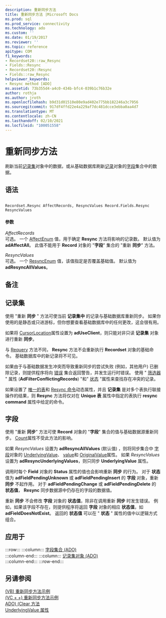 ```yaml
---
description: 重新同步方法
title: 重新同步方法 |Microsoft Docs
ms.prod: sql
ms.prod_service: connectivity
ms.technology: ado
ms.custom: ''
ms.date: 01/19/2017
ms.reviewer: ''
ms.topic: reference
apitype: COM
f1_keywords:
- Recordset20::raw_Resync
- Fields::Resync
- Recordset20::Resync
- Fields::raw_Resync
helpviewer_keywords:
- Resync method [ADO]
ms.assetid: 73b355d4-a4c0-434b-bfc4-039b1c76b32e
author: rothja
ms.author: jroth
ms.openlocfilehash: b9d31d01510e80e9ad402e775bb182246a3c7956
ms.sourcegitcommit: 917df4ffd22e4a229af7dc481dcce3ebba0aa4d7
ms.translationtype: MT
ms.contentlocale: zh-CN
ms.lasthandoff: 02/10/2021
ms.locfileid: "100051558"
---
```

# <a name="resync-method"></a>重新同步方法
刷新当前[记录集](./recordset-object-ado.md)对象中的数据，或从基础数据库刷新[记录](./record-object-ado.md)对象的[字段](./fields-collection-ado.md)集合中的数据。  
  
## <a name="syntax"></a>语法  
  
```  
  
Recordset.Resync AffectRecords, ResyncValues Record.Fields.Resync ResyncValues  
```  
  
#### <a name="parameters"></a>参数  
 *AffectRecords*  
 可选。 一个 [AffectEnum](./affectenum.md) 值，用于确定 **Resync** 方法将影响的记录数。 默认值为 **adAffectAll**。 此值不能用于 **Record** 对象的 "**字段**" 集合的 "重新 **同步**" 方法。  
  
 *ResyncValues*  
 可选。 一个 [ResyncEnum](./resyncenum.md) 值，该值指定是否覆盖基础值。 默认值为 **adResyncAllValues**。  
  
## <a name="remarks"></a>备注  
  
## <a name="recordset"></a>记录集  
 使用 "重新 **同步** " 方法可使当前 **记录集中** 的记录与基础数据库重新同步。 如果你使用的是静态或只进游标，但你想要查看基础数据库中的任何更改，这会很有用。  
  
 如果将 [CursorLocation](./cursorlocation-property-ado.md)属性设置为 **adUseClient**，则只能对非只读 **记录集** 对象进行重新 **同步**。  
  
 与 [Requery](./requery-method.md) 方法不同， **Resync** 方法不会重新执行 **Recordset** 对象的基础命令。 基础数据库中的新记录将不可见。  
  
 如果由于与基础数据发生冲突而导致重新同步的尝试失败 (例如，其他用户) 已删除记录，则提供程序将向 [错误](./errors-collection-ado.md) 集合返回警告，并发生运行时错误。 使用 " [筛选器](./filter-property.md) " 属性 (**AdFilterConflictingRecords**) "和" [状态](./status-property-ado-recordset.md) "属性来查找存在冲突的记录。  
  
 如果设置了 [唯一的表](./unique-table-unique-schema-unique-catalog-properties-dynamic-ado.md)和 [Resync 命令](./resync-command-property-dynamic-ado.md)动态属性，并且 **记录集** 是对多个表执行联接操作的结果，则 **Resync** 方法将仅对在 **Unique 表** 属性中指定的表执行 **resync command** 属性中给定的命令。  
  
## <a name="fields"></a>字段  
 使用 "重新 **同步**" 方法可使 **Record** 对象的 "**字段**" 集合的值与基础数据源重新同步。 [Count](./count-property-ado.md)属性不受此方法的影响。  
  
 如果 *ResyncValues* 设置为 **adResyncAllValues** (默认值) ，则将同步集合中 [字段](./field-object.md)对象的 [UnderlyingValue](./underlyingvalue-property.md)、 [value](./value-property-ado.md)和 [OriginalValue](./originalvalue-property-ado.md)属性。 如果 *ResyncValues* 设置为 **adResyncUnderlyingValues**，则只同步 **UnderlyingValue** 属性。  
  
 调用时每个 **Field** 对象的 **Status** 属性的值也会影响重新 **同步** 的行为。 对于 **状态** 值为 **adFieldPendingUnknown** 或 **adFieldPendingInsert** 的 **字段** 对象，重新 **同步** 不起作用。 对于 **adFieldPendingChange** 或 **adFieldPendingDelete** 的 **状态值**， **Resync** 同步数据源中仍存在的字段的数据值。  
  
 重新 **同步** 不会修改 **字段** 对象的 **状态值**，除非在调用重新 **同步** 时发生错误。 例如，如果该字段不存在，则提供程序将返回 **字段** 对象的相应 **状态值**，如 **adFieldDoesNotExist**。 返回的 **状态值** 可以在 " **状态** " 属性的值中以逻辑方式组合。  
  
## <a name="applies-to"></a>应用于  

:::row:::
    :::column:::
        [字段集合 (ADO)](./fields-collection-ado.md)  
    :::column-end:::
    :::column:::
        [记录集对象 (ADO)](./recordset-object-ado.md)  
    :::column-end:::
:::row-end:::

## <a name="see-also"></a>另请参阅  
 [ (VB) 重新同步方法示例 ](./resync-method-example-vb.md)   
 [ (VC + +) 重新同步方法示例 ](./resync-method-example-vc.md)   
 [ADO)  (Clear 方法 ](./clear-method-ado.md)   
 [UnderlyingValue 属性](./underlyingvalue-property.md)